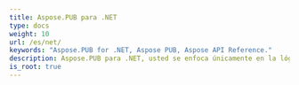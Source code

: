 ```yaml
---
title: Aspose.PUB para .NET
type: docs
weight: 10
url: /es/net/
keywords: "Aspose.PUB for .NET, Aspose PUB, Aspose API Reference."
description: Aspose.PUB para .NET, usted se enfoca únicamente en la lógica de su negocio en lugar de entrar en los detalles subyacentes del formato de archivo .pub.
is_root: true
---
```

